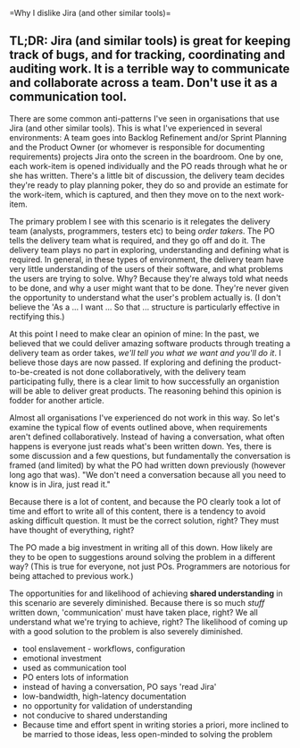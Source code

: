 =Why I dislike Jira (and other similar tools)=

**TL;DR:** Jira (and similar tools) is great for keeping track of bugs, and for tracking, coordinating and auditing work. It is a terrible way to communicate and collaborate across a team. Don't use it as a communication tool.
--------
There are some common anti-patterns I've seen in organisations that use Jira (and other similar tools). This is what I've experienced in several environments: A team goes into Backlog Refinement and/or Sprint Planning and the Product Owner (or whomever is responsible for documenting requirements) projects Jira onto the screen in the boardroom. One by one, each work-item is opened individually and the PO reads through what he or she has written. There's a little bit of discussion, the delivery team decides they're ready to play planning poker, they do so and provide an estimate for the work-item, which is captured, and then they move on to the next work-item.

The primary problem I see with this scenario is it relegates the delivery team (analysts, programmers, testers etc) to being *order takers*. The PO tells the delivery team what is required, and they go off and do it. The delivery team plays no part in exploring, understanding and defining what is required. In general, in these types of environment, the delivery team have very little understanding of the users of their software, and what problems the users are trying to solve. Why? Because they're always told what needs to be done, and why a user might want that to be done. They're never given the opportunity to understand what the user's problem actually is. (I don't believe the 'As a ... I want ... So that ... structure is particularly effective in rectifying this.)

At this point I need to make clear an opinion of mine: In the past, we believed that we could deliver amazing software products through treating a delivery team as order takes, *we'll tell you what we want and you'll do it*. I believe those days are now passed. If exploring and defining the product-to-be-created is not done collaboratively, with the delivery team participating fully, there is a clear limit to how successfully an organistion will be able to deliver great products. The reasoning behind this opinion is fodder for another article.

Almost all organisations I've experienced do not work in this way.  So let's examine the typical flow of events outlined above, when requirements aren't defined collaboratively. Instead of having a conversation, what often happens is everyone just reads what's been written down. Yes, there is some discussion and a few questions, but fundamentally the conversation is framed (and limited) by what the PO had written down previously (however long ago that was). "We don't need a conversation because all you need to know is in Jira, just read it."

Because there is a lot of content, and because the PO clearly took a lot of time and effort to write all of this content, there is a tendency to avoid asking difficult question. It must be the correct solution, right? They must have thought of everything, right?

The PO made a big investment in writing all of this down. How likely are they to be open to suggestions around solving the problem in a different way? (This is true for everyone, not just POs. Programmers are notorious for being attached to previous work.)

The opportunities for and likelihood of achieving **shared understanding** in this scenario are severely diminished. Because there is so much *stuff* written down, 'communication' must have taken place, right? We all understand what we're trying to achieve, right? The likelihood of coming up with a good solution to the problem is also severely diminished.








 - tool enslavement - workflows, configuration
  - emotional investment 
 - used as communication tool
  - PO enters lots of information
  - instead of having a conversation, PO says 'read Jira'
  - low-bandwidth, high-latency documentation
  - no opportunity for validation of understanding
  - not conducive to shared understanding
 - Because time and effort spent in writing stories a priori, more inclined to be married to those ideas, less open-minded to solving the problem
